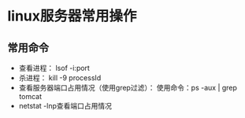 # linux服务器常用操作

## 常用命令

- 查看进程：
lsof -i:port
- 杀进程：
kill -9 processId
- 查看服务器端口占用情况（使用grep过滤）：
  使用命令：ps -aux | grep tomcat
- netstat -lnp查看端口占用情况
